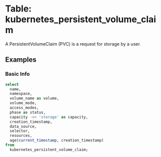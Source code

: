 # Table: kubernetes_persistent_volume_claim

A PersistentVolumeClaim (PVC) is a request for storage by a user.

## Examples

### Basic Info

```sql
select
  name,
  namespace,
  volume_name as volume,
  volume_mode,
  access_modes,
  phase as status,
  capacity ->> 'storage' as capacity,
  creation_timestamp,
  data_source,
  selector,
  resources,
  age(current_timestamp, creation_timestamp)
from
  kubernetes_persistent_volume_claim;
```
